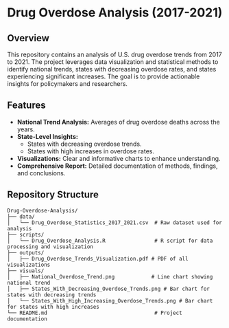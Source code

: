 # Drug Overdose Analysis (2017-2021)

## Overview
This repository contains an analysis of U.S. drug overdose trends from 2017 to 2021. The project leverages data visualization and statistical methods to identify national trends, states with decreasing overdose rates, and states experiencing significant increases. The goal is to provide actionable insights for policymakers and researchers.

## Features
- **National Trend Analysis:** Averages of drug overdose deaths across the years.
- **State-Level Insights:**
  - States with decreasing overdose trends.
  - States with high increases in overdose rates.
- **Visualizations:** Clear and informative charts to enhance understanding.
- **Comprehensive Report:** Detailed documentation of methods, findings, and conclusions.

## Repository Structure
```plaintext
Drug-Overdose-Analysis/
├── data/
│   └── Drug_Overdose_Statistics_2017_2021.csv  # Raw dataset used for analysis
├── scripts/
│   └── Drug_Overdose_Analysis.R                # R script for data processing and visualization
├── outputs/
│   ├── Drug_Overdose_Trends_Visualization.pdf # PDF of all visualizations
├── visuals/
│   ├── National_Overdose_Trend.png            # Line chart showing national trend
│   ├── States_With_Decreasing_Overdose_Trends.png # Bar chart for states with decreasing trends
│   └── States_With_High_Increasing_Overdose_Trends.png # Bar chart for states with high increases
└── README.md                                   # Project documentation

